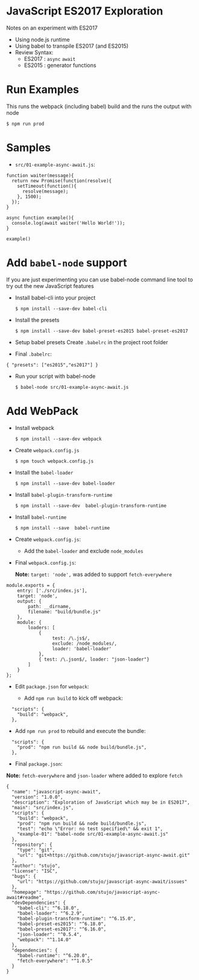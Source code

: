 # JavaScript ES2017 Exploration

Notes on an experiment with ES2017 
  
* Using node.js runtime
* Using babel to transpile ES2017 (and ES2015)
* Review Syntax:
  * ES2017 : ``async`` ``await`` 
  * ES2015 : generator functions 

# Run Examples

This runs the webpack (including babel) build and the runs the output with node

```
$ npm run prod
```

# Samples

* ``src/01-example-async-await.js``:

```
function waiter(message){
  return new Promise(function(resolve){
    setTimeout(function(){
      resolve(message);
    }, 1500);
  });
}

async function example(){
  console.log(await waiter('Hello World!'));
}

example()
```

# Add ``babel-node`` support

If you are just experimenting you can use babel-node command line tool to try out the new JavaScript features

* Install babel-cli into your project

  ``$ npm install --save-dev babel-cli``

* Install the presets

  ``$ npm install --save-dev babel-preset-es2015 babel-preset-es2017``

* Setup  babel presets Create ``.babelrc`` in the project root folder

* Final ``.babelrc``:
  
```
{ "presets": ["es2015","es2017"] }
```

* Run your script with babel-node
  
  ``$ babel-node src/01-example-async-await.js``

# Add WebPack

* Install webpack

  ``$ npm install --save-dev webpack``

* Create ``webpack.config.js``

  ``$ npm touch webpack.config.js``

* Install the ``babel-loader``

  ``$ npm install --save-dev babel-loader``

* Install ``babel-plugin-transform-runtime`` 

  ``$ npm install --save-dev  babel-plugin-transform-runtime``

* Install ``babel-runtime`` 

  ``$ npm install --save  babel-runtime``

* Create ``webpack.config.js``:

  * Add the ``babel-loader`` and exclude ``node_modules``

* Final ``webpack.config.js``:

  **Note:** ``target: 'node',`` was added to support ``fetch-everywhere``

```
module.exports = {
    entry: ['./src/index.js'],
    target: 'node',
    output: {
        path: __dirname,
        filename: "build/bundle.js"
    },
    module: {
        loaders: [
            {
                 test: /\.js$/,
                 exclude: /node_modules/,
                 loader: 'babel-loader'
            },
            { test: /\.json$/, loader: "json-loader"}
        ]
    }
};
```

* Edit ``package.json`` for ``webpack``:

  *  Add ``npm run build`` to kick off webpack:

```
  "scripts": {
    "build": "webpack",
  },
```

  *  Add ``npm run prod`` to rebuild and execute the bundle:

```
  "scripts": {
    "prod": "npm run build && node build/bundle.js",
  },
```

  * Final ``package.json``:

  **Note:** ``fetch-everywhere`` and ``json-loader`` where added to explore ``fetch``

```
{
  "name": "javascript-async-await",
  "version": "1.0.0",
  "description": "Exploration of JavaScript which may be in ES2017",
  "main": "src/index.js",
  "scripts": {
    "build": "webpack",
    "prod": "npm run build && node build/bundle.js",
    "test": "echo \"Error: no test specified\" && exit 1",
    "example-01": "babel-node src/01-example-async-await.js"
  },
  "repository": {
    "type": "git",
    "url": "git+https://github.com/stujo/javascript-async-await.git"
  },
  "author": "stujo",
  "license": "ISC",
  "bugs": {
    "url": "https://github.com/stujo/javascript-async-await/issues"
  },
  "homepage": "https://github.com/stujo/javascript-async-await#readme",
  "devDependencies": {
    "babel-cli": "^6.18.0",
    "babel-loader": "^6.2.9",
    "babel-plugin-transform-runtime": "^6.15.0",
    "babel-preset-es2015": "^6.18.0",
    "babel-preset-es2017": "^6.16.0",
    "json-loader": "^0.5.4",
    "webpack": "^1.14.0"
  },
  "dependencies": {
    "babel-runtime": "^6.20.0",
    "fetch-everywhere": "^1.0.5"
  }
}
```
